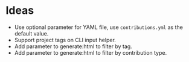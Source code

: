 # Ideas

- Use optional parameter for YAML file, use `contributions.yml` as the default
  value.
- Support project tags on CLI input helper.
- Add parameter to generate:html to filter by tag.
- Add parameter to generate:html to filter by contribution type.
